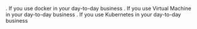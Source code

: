 .  If you use docker in your day-to-day business 
.  If you use Virtual Machine in your day-to-day business 
.  If you use Kubernetes in your day-to-day business 